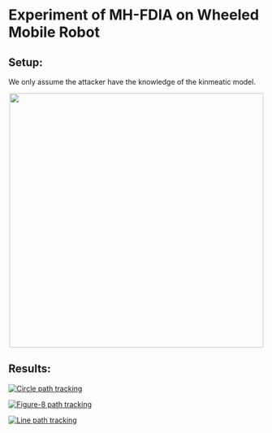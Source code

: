 # Experiment of MH-FDIA on Wheeled Mobile Robot
## Setup:
We only assume the attacker have the knowledge of the kinmeatic model.

<p align="center">
<img src="https://user-images.githubusercontent.com/36635562/235940592-1686dcdc-b8f5-4191-a04e-c2d74b7f0b6a.png" width="500" />
 </p>

## Results:
[![Circle path tracking](https://user-images.githubusercontent.com/36635562/235941845-8528fd21-d464-401d-a01c-931ca223e8a3.png
)](https://youtu.be/ekq_VQk60cI)

[![Figure-8 path tracking](https://user-images.githubusercontent.com/36635562/235942003-31920fc2-8e14-472a-b331-33d74bc7bb6b.png
)](https://youtu.be/EPwntD_uz5E)

[![Line path tracking](https://user-images.githubusercontent.com/36635562/235941638-d1de099c-e8f1-400f-924b-e351ce2a6730.png
)](https://youtube.com/shorts/emcXW4K2kR4)
